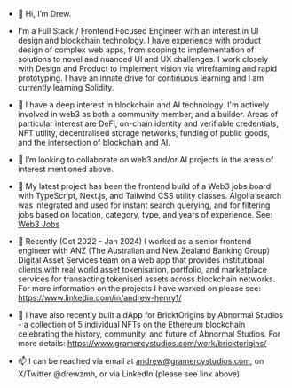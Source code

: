 - 👋 Hi, I’m Drew.
- I'm a Full Stack / Frontend Focused Engineer with an interest in UI design and blockchain technology. I have experience with product design of complex web apps, from scoping to implementation of solutions to novel and nuanced UI and UX challenges. I work closely with Design and Product to implement vision via wireframing and rapid prototyping. I have an innate drive for continuous learning and I am currently learning Solidity.

- 👀 I have a deep interest in blockchain and AI technology. I'm actively involved in web3 as both a community member, and a builder. Areas of particular interest are DeFi, on-chain identity and verifiable credentials, NFT utility, decentralised storage networks, funding of public goods, and the intersection of blockchain and AI.

- 💞️ I’m looking to collaborate on web3 and/or AI projects in the areas of interest mentioned above.

- 👀 My latest project has been the frontend build of a Web3 jobs board with TypeScript, Next.js, and Tailwind CSS utility classes. Algolia search was integrated and used for instant search querying, and for filtering jobs based
on location, category, type, and years of experience. See: [Web3 Jobs](https://www.web3-jobs.xyz/)

- 👀 Recently (Oct 2022 - Jan 2024) I worked as a senior frontend engineer with ANZ (The Australian and New Zealand Banking Group) Digital Asset Services team on a web app that provides institutional clients with real world asset tokenisation, portfolio, and marketplace services for transacting tokenised assets across blockchain networks. For more information on the projects I have worked on please see: https://www.linkedin.com/in/andrew-henry1/

- 👀 I have also recently built a dApp for BricktOrigins by Abnormal Studios - a collection of 5 individual NFTs on the Ethereum blockchain celebrating the history, community, and future of Abnormal Studios. For more details: https://www.gramercystudios.com/work/bricktorigins/

- 📫 I can be reached via email at andrew@gramercystudios.com, on X/Twitter @drewzmh, or via LinkedIn (please see link above).

<!---
amh22/amh22 is a ✨ special ✨ repository because its `README.md` (this file) appears on your GitHub profile.
You can click the Preview link to take a look at your changes.
--->
